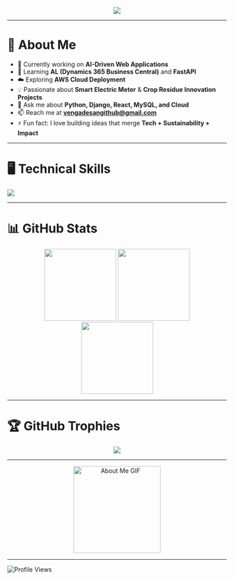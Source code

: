 <!--
**vengadesan-g/vengadesan-g** is a ✨ _special_ ✨ repository because its `README.md` (this file) appears on your GitHub profile.
-->

<p align="center">
  <img src="https://readme-typing-svg.herokuapp.com?color=00BFFF&width=420&height=28&lines=Hi+👋+I'm+Vengadesan+G;Full-Stack+Developer;AI%2FML+%26+Cloud+Enthusiast;Building+Smart+Tech+Solutions;Nice+to+meet+you!&center=true">
</p>

---

# 🧠 About Me  
- 🔭 Currently working on **AI-Driven Web Applications**  
- 🌱 Learning **AL (Dynamics 365 Business Central)** and **FastAPI**  
- ☁️ Exploring **AWS Cloud Deployment**  
- 💡 Passionate about **Smart Electric Meter** & **Crop Residue Innovation Projects**  
- 💬 Ask me about **Python, Django, React, MySQL, and Cloud**  
- 📫 Reach me at **vengadesangithub@gmail.com**  
- ⚡ Fun fact: I love building ideas that merge **Tech + Sustainability + Impact**  

---

# 🖥️ Technical Skills  
<p align="left">
  <img src="https://skillicons.dev/icons?i=python,django,java,springboot,html,css,js,react,mysql,postgresql,git,vscode,postman,aws,linux" />

</p>

---

# 📊 GitHub Stats  
<p align="center">
  <img src="https://github-readme-stats.vercel.app/api/top-langs/?username=vengadesan-g&theme=tokyonight&layout=compact&hide_border=false" height="165">
  <img src="https://github-readme-stats.vercel.app/api?username=vengadesan-g&theme=tokyonight&show_icons=true&hide_border=false&count_private=true" height="165">
  <br/>
  <img src="https://github-readme-streak-stats.herokuapp.com/?user=vengadesan-g&theme=tokyonight&hide_border=false" height="165">
</p>

---

# 🏆 GitHub Trophies  
<p align="center">
  <img src="https://github-profile-trophy.vercel.app/?username=vengadesan-g&theme=onedark&no-frame=false&margin-w=10">
</p>

---

<p align="center">
  <img src="https://github.com/7oSkaaa/7oSkaaa/blob/main/Images/about_me.gif?raw=true" width="200px" alt="About Me GIF">
</p>

---

![Profile Views](https://komarev.com/ghpvc/?username=vengadesan-g&label=Profile%20Views&color=blue&style=flat)
